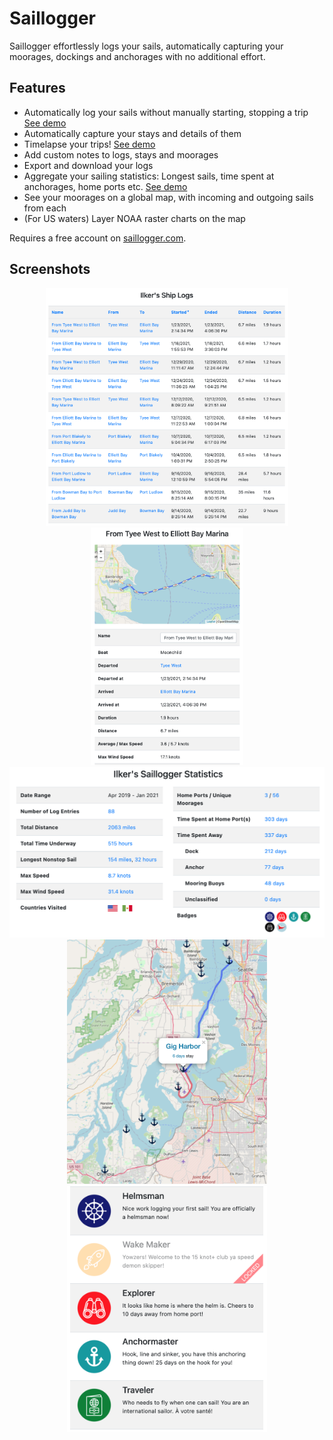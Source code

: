 # Saillogger
Saillogger effortlessly logs your sails, automatically capturing your moorages, dockings and anchorages with no additional effort. 

## Features
* Automatically log your sails without manually starting, stopping a trip [See demo](https://saillogger.com/log/573)
* Automatically capture your stays and details of them
* Timelapse your trips! [See demo](https://saillogger.com/timelapse/2/)
* Add custom notes to logs, stays and moorages
* Export and download your logs
* Aggregate your sailing statistics: Longest sails, time spent at anchorages, home ports etc. [See demo](https://saillogger.com/stats/2/)
* See your moorages on a global map, with incoming and outgoing sails from each 
* (For US waters) Layer NOAA raster charts on the map

Requires a free account on [saillogger.com](https://saillogger.com).

## Screenshots
<div float="left" align="center">
  <img src="./screenshots/screenshot0.png" height="380">
  <img src="./screenshots/screenshot1.png" height="380">
  <img src="./screenshots/screenshot2.png" width="640">
  <img src="./screenshots/screenshot4.png" width="320">
  <img src="./screenshots/screenshot3.png" width="320">
</div>
